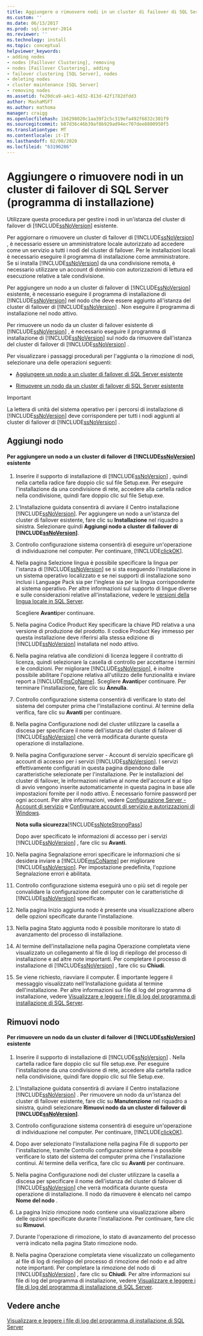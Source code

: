 ```yaml
---
title: Aggiungere o rimuovere nodi in un cluster di failover di SQL Server (programma di installazione) | Microsoft Docs
ms.custom: ''
ms.date: 06/13/2017
ms.prod: sql-server-2014
ms.reviewer: ''
ms.technology: install
ms.topic: conceptual
helpviewer_keywords:
- adding nodes
- nodes [Faillover Clustering], removing
- nodes [Faillover Clustering], adding
- failover clustering [SQL Server], nodes
- deleting nodes
- cluster maintenance [SQL Server]
- removing nodes
ms.assetid: fe20dca9-a4c1-4d32-813d-42f1782dfdd3
author: MashaMSFT
ms.author: mathoma
manager: craigg
ms.openlocfilehash: 1b6298020c1aa39f2c5c319efa492f6832c301f9
ms.sourcegitcommit: b87d36c46b39af8b929ad94ec707dee8800950f5
ms.translationtype: MT
ms.contentlocale: it-IT
ms.lasthandoff: 02/08/2020
ms.locfileid: "63190286"
---
```

# <a name="add-or-remove-nodes-in-a-sql-server-failover-cluster-setup"></a>Aggiungere o rimuovere nodi in un cluster di failover di SQL Server (programma di installazione)
  Utilizzare questa procedura per gestire i nodi in un'istanza del cluster di failover di [!INCLUDE[ssNoVersion](../../../includes/ssnoversion-md.md)] esistente.  
  
 Per aggiornare o rimuovere un cluster di failover di [!INCLUDE[ssNoVersion](../../../includes/ssnoversion-md.md)] , è necessario essere un amministratore locale autorizzato ad accedere come un servizio a tutti i nodi del cluster di failover. Per le installazioni locali è necessario eseguire il programma di installazione come amministratore. Se si installa [!INCLUDE[ssNoVersion](../../../includes/ssnoversion-md.md)] da una condivisione remota, è necessario utilizzare un account di dominio con autorizzazioni di lettura ed esecuzione relative a tale condivisione.  
  
 Per aggiungere un nodo a un cluster di failover di [!INCLUDE[ssNoVersion](../../../includes/ssnoversion-md.md)] esistente, è necessario eseguire il programma di installazione di [!INCLUDE[ssNoVersion](../../../includes/ssnoversion-md.md)] nel nodo che deve essere aggiunto all'istanza del cluster di failover di [!INCLUDE[ssNoVersion](../../../includes/ssnoversion-md.md)] . Non eseguire il programma di installazione nel nodo attivo.  
  
 Per rimuovere un nodo da un cluster di failover esistente di [!INCLUDE[ssNoVersion](../../../includes/ssnoversion-md.md)] , è necessario eseguire il programma di installazione di [!INCLUDE[ssNoVersion](../../../includes/ssnoversion-md.md)] sul nodo da rimuovere dall'istanza del cluster di failover di [!INCLUDE[ssNoVersion](../../../includes/ssnoversion-md.md)] .  
  
 Per visualizzare i passaggi procedurali per l'aggiunta o la rimozione di nodi, selezionare una delle operazioni seguenti:  
  
-   [Aggiungere un nodo a un cluster di failover di SQL Server esistente](#Add)  
  
-   [Rimuovere un nodo da un cluster di failover di SQL Server esistente](#Remove)  
  
> [!IMPORTANT]  
>  La lettera di unità del sistema operativo per i percorsi di installazione di [!INCLUDE[ssNoVersion](../../../includes/ssnoversion-md.md)] deve corrispondere per tutti i nodi aggiunti al cluster di failover di [!INCLUDE[ssNoVersion](../../../includes/ssnoversion-md.md)] .  
  
##  <a name="Add"></a>Aggiungi nodo  
  
#### <a name="to-add-a-node-to-an-existing-includessnoversionincludesssnoversion-mdmd-failover-cluster"></a>Per aggiungere un nodo a un cluster di failover di [!INCLUDE[ssNoVersion](../../../includes/ssnoversion-md.md)] esistente  
  
1.  Inserire il supporto di installazione di [!INCLUDE[ssNoVersion](../../../includes/ssnoversion-md.md)] , quindi nella cartella radice fare doppio clic sul file Setup.exe. Per eseguire l'installazione da una condivisione di rete, accedere alla cartella radice nella condivisione, quindi fare doppio clic sul file Setup.exe.  
  
2.  L'Installazione guidata consentirà di avviare il Centro installazione [!INCLUDE[ssNoVersion](../../../includes/ssnoversion-md.md)]. Per aggiungere un nodo a un'istanza del cluster di failover esistente, fare clic su **Installazione** nel riquadro a sinistra. Selezionare quindi **Aggiungi nodo a cluster di failover di [!INCLUDE[ssNoVersion](../../../includes/ssnoversion-md.md)]**.  
  
3.  Controllo configurazione sistema consentirà di eseguire un'operazione di individuazione nel computer. Per continuare, [!INCLUDE[clickOK](../../../includes/clickok-md.md)].  
  
4.  Nella pagina Selezione lingua è possibile specificare la lingua per l'istanza di [!INCLUDE[ssNoVersion](../../../includes/ssnoversion-md.md)] se si sta eseguendo l'installazione in un sistema operativo localizzato e se nei supporti di installazione sono inclusi i Language Pack sia per l'inglese sia per la lingua corrispondente al sistema operativo. Per altre informazioni sul supporto di lingue diverse e sulle considerazioni relative all'installazione, vedere le [versioni della lingua locale in SQL Server](../../install/local-language-versions-in-sql-server.md).  
  
     Scegliere **Avanti**per continuare.  
  
5.  Nella pagina Codice Product Key specificare la chiave PID relativa a una versione di produzione del prodotto. Il codice Product Key immesso per questa installazione deve riferirsi alla stessa edizione di [!INCLUDE[ssNoVersion](../../../includes/ssnoversion-md.md)] installata nel nodo attivo.  
  
6.  Nella pagina relativa alle condizioni di licenza leggere il contratto di licenza, quindi selezionare la casella di controllo per accettarne i termini e le condizioni. Per migliorare [!INCLUDE[ssNoVersion](../../../includes/ssnoversion-md.md)], è inoltre possibile abilitare l'opzione relativa all'utilizzo delle funzionalità e inviare report a [!INCLUDE[msCoName](../../../includes/msconame-md.md)]. Scegliere **Avanti**per continuare. Per terminare l'installazione, fare clic su **Annulla**.  
  
7.  Controllo configurazione sistema consentirà di verificare lo stato del sistema del computer prima che l'installazione continui. Al termine della verifica, fare clic su **Avanti** per continuare.  
  
8.  Nella pagina Configurazione nodi del cluster utilizzare la casella a discesa per specificare il nome dell'istanza del cluster di failover di [!INCLUDE[ssNoVersion](../../../includes/ssnoversion-md.md)] che verrà modificata durante questa operazione di installazione.  
  
9. Nella pagina Configurazione server - Account di servizio specificare gli account di accesso per i servizi [!INCLUDE[ssNoVersion](../../../includes/ssnoversion-md.md)]. I servizi effettivamente configurati in questa pagina dipendono dalle caratteristiche selezionate per l'installazione. Per le installazioni del cluster di failover, le informazioni relative al nome dell'account e al tipo di avvio vengono inserite automaticamente in questa pagina in base alle impostazioni fornite per il nodo attivo. È necessario fornire password per ogni account. Per altre informazioni, vedere [Configurazione Server - Account di servizio](../../install/server-configuration-service-accounts.md) e [Configurare account di servizio e autorizzazioni di Windows](../../../database-engine/configure-windows/configure-windows-service-accounts-and-permissions.md).  
  
     **Nota sulla sicurezza**[!INCLUDE[ssNoteStrongPass](../../../includes/ssnotestrongpass-md.md)]  
  
     Dopo aver specificato le informazioni di accesso per i servizi [!INCLUDE[ssNoVersion](../../../includes/ssnoversion-md.md)] , fare clic su **Avanti**.  
  
10. Nella pagina Segnalazione errori specificare le informazioni che si desidera inviare a [!INCLUDE[msCoName](../../../includes/msconame-md.md)] per migliorare [!INCLUDE[ssNoVersion](../../../includes/ssnoversion-md.md)]. Per impostazione predefinita, l'opzione Segnalazione errori è abilitata.  
  
11. Controllo configurazione sistema eseguirà uno o più set di regole per convalidare la configurazione del computer con le caratteristiche di [!INCLUDE[ssNoVersion](../../../includes/ssnoversion-md.md)] specificate.  
  
12. Nella pagina Inizio aggiunta nodo è presente una visualizzazione albero delle opzioni specificate durante l'installazione.  
  
13. Nella pagina Stato aggiunta nodo è possibile monitorare lo stato di avanzamento del processo di installazione.  
  
14. Al termine dell'installazione nella pagina Operazione completata viene visualizzato un collegamento al file di log di riepilogo del processo di installazione e ad altre note importanti. Per completare il processo di installazione di [!INCLUDE[ssNoVersion](../../../includes/ssnoversion-md.md)] , fare clic su **Chiudi**.  
  
15. Se viene richiesto, riavviare il computer. È importante leggere il messaggio visualizzato nell'Installazione guidata al termine dell'installazione. Per altre informazioni sui file di log del programma di installazione, vedere [Visualizzare e leggere i file di log del programma di installazione di SQL Server](../../../database-engine/install-windows/view-and-read-sql-server-setup-log-files.md).  
  
##  <a name="Remove"></a>Rimuovi nodo  
  
#### <a name="to-remove-a-node-from-an-existing-includessnoversionincludesssnoversion-mdmd-failover-cluster"></a>Per rimuovere un nodo da un cluster di failover di [!INCLUDE[ssNoVersion](../../../includes/ssnoversion-md.md)] esistente  
  
1.  Inserire il supporto di installazione di [!INCLUDE[ssNoVersion](../../../includes/ssnoversion-md.md)] . Nella cartella radice fare doppio clic sul file setup.exe. Per eseguire l'installazione da una condivisione di rete, accedere alla cartella radice nella condivisione, quindi fare doppio clic sul file Setup.exe.  
  
2.  L'Installazione guidata consentirà di avviare il Centro installazione [!INCLUDE[ssNoVersion](../../../includes/ssnoversion-md.md)] . Per rimuovere un nodo da un'istanza del cluster di failover esistente, fare clic su **Manutenzione** nel riquadro a sinistra, quindi selezionare **Rimuovi nodo da un cluster di failover di [!INCLUDE[ssNoVersion](../../../includes/ssnoversion-md.md)]**.  
  
3.  Controllo configurazione sistema consentirà di eseguire un'operazione di individuazione nel computer. Per continuare, [!INCLUDE[clickOK](../../../includes/clickok-md.md)].  
  
4.  Dopo aver selezionato l'installazione nella pagina File di supporto per l'installazione, tramite Controllo configurazione sistema è possibile verificare lo stato del sistema del computer prima che l'installazione continui. Al termine della verifica, fare clic su **Avanti** per continuare.  
  
5.  Nella pagina Configurazione nodi del cluster utilizzare la casella a discesa per specificare il nome dell'istanza del cluster di failover di [!INCLUDE[ssNoVersion](../../../includes/ssnoversion-md.md)] che verrà modificata durante questa operazione di installazione. Il nodo da rimuovere è elencato nel campo **Nome del nodo** .  
  
6.  La pagina Inizio rimozione nodo contiene una visualizzazione albero delle opzioni specificate durante l'installazione. Per continuare, fare clic su **Rimuovi**.  
  
7.  Durante l'operazione di rimozione, lo stato di avanzamento del processo verrà indicato nella pagina Stato rimozione nodo.  
  
8.  Nella pagina Operazione completata viene visualizzato un collegamento al file di log di riepilogo del processo di rimozione del nodo e ad altre note importanti. Per completare la rimozione del nodo di [!INCLUDE[ssNoVersion](../../../includes/ssnoversion-md.md)] , fare clic su **Chiudi**. Per altre informazioni sui file di log del programma di installazione, vedere [Visualizzare e leggere i file di log del programma di installazione di SQL Server](../../../database-engine/install-windows/view-and-read-sql-server-setup-log-files.md).  
  
## <a name="see-also"></a>Vedere anche  
 [Visualizzare e leggere i file di log del programma di installazione di SQL Server](../../../database-engine/install-windows/view-and-read-sql-server-setup-log-files.md)  
  
  
